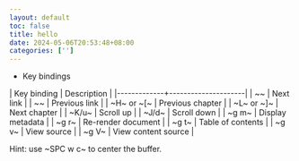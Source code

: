 ```yaml
---
layout: default
toc: false
title: hello
date: 2024-05-06T20:53:48+08:00
categories: ['']
---
```


* Key bindings

| Key binding | Description         |
|-------------+---------------------|
| ~<TAB>~     | Next link           |
| ~<BACKTAB>~ | Previous link       |
| ~H~ or ~[~  | Previous chapter    |
| ~L~ or ~]~  | Next chapter        |
| ~K/u~       | Scroll up           |
| ~J/d~       | Scroll down         |
| ~g m~       | Display metadata    |
| ~g r~       | Re-render document  |
| ~g t~       | Table of contents   |
| ~g v~       | View source         |
| ~g V~       | View content source |

Hint: use ~SPC w c~ to center the buffer.
